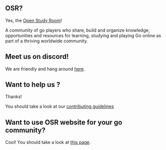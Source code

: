 ## OSR?
Yes, the [Open Study Room](https://openstudyroom.org/)!

A community of go players who share, build and organize knowledge, opportunities and resources for learning, studying and playing Go online as part of a thriving worldwide community.

## Meet us on discord!

We are friendly and hang around [here](https://discord.gg/b7meDjX).

## Want to help us ?
Thanks!

You should take a look at our [contributing guidelines](/CONTRIBUTING.md)

## Want to use OSR website for your go community?
Cool! You should take a look at [this page](/docs/production_update_list).